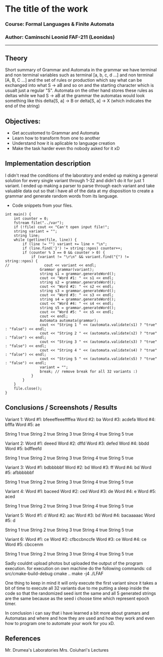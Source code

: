 # The title of the work

### Course: Formal Languages & Finite Automata
### Author: Caminschi Leonid FAF-211 (Leonidas)

----

## Theory
Short summary of Grammar and Automata in the grammar we have terminal and
non terminal variables such as terminal [a, b, c, d ...] and non terminal
[A, B, C ...] and the set of rules or production which say what can be
exchanged into what S -> aB and so on and the starting character which 
is usualt just a regular "S".
Automata on the other hand stores these rules as deltas while we had 
S -> aB at the grammar the automatas would look something like this
delta[S, a] -> B or
delta[S, a] -> X (which indicates the end of the string)


## Objectives:

* Get accustomed to Grammar and Automata
* Learn how to transform from one to another
* Understand how it is aplicable to language creation
* Make the task harder even tho nobody asked for it xD

## Implementation description

I didn't read the conditions of the laboratory and ended up making a general
solution for every single variant through 1-32 and didn't do it for just 1 variant.
I ended up making a parser to parse through each variant and take valuable data out
so that i have all of the data at my disposition to create a grammar and generate random
words from its language.

* Code snippets from your files.

```
int main() {
    int counter = 0;
    fstream file("../var");
    if (!file) cout << "Can't open input file!";
    string variant = "";
    string line;
    while (getline(file, line)) {
        if (line != "") variant += line + "\n";
        if (line.find('}') != string::npos) counter++;
        if (counter % 3 == 0 && counter > 0) {
            if (variant != "\r\n" && variant.find("{") != string::npos) {
//                cout << variant << endl;
                Grammar grammar(variant);
                string s1 = grammar.generateWord();
                cout << "Word #1: " << s1 << endl;
                string s2 = grammar.generateWord();
                cout << "Word #2: " << s2 << endl;
                string s3 = grammar.generateWord();
                cout << "Word #3: " << s3 << endl;
                string s4 = grammar.generateWord();
                cout << "Word #4: " << s4 << endl;
                string s5 = grammar.generateWord();
                cout << "Word #5: " << s5 << endl;
                cout << endl;
                Automata automata(grammar);
                cout << "String 1 " << (automata.validate(s1) ? "true" : "false") << endl;
                cout << "String 2 " << (automata.validate(s2) ? "true" : "false") << endl;
                cout << "String 3 " << (automata.validate(s3) ? "true" : "false") << endl;
                cout << "String 4 " << (automata.validate(s4) ? "true" : "false") << endl;
                cout << "String 5 " << (automata.validate(s5) ? "true" : "false") << endl;
                variant = "";
                break; // remove break for all 32 variants :)
            }
        }
    }
    file.close();
}
```

## Conclusions / Screenshots / Results

Variant 1:
Word #1: bfeeeffeeeffffea
Word #2: ba
Word #3: acdefa
Word #4: bfffa
Word #5: ae

String 1 true
String 2 true
String 3 true
String 4 true
String 5 true

Variant 2:
Word #1: deeed
Word #2: dffd
Word #3: defed
Word #4: bbdd
Word #5: bdffeefd

String 1 true
String 2 true
String 3 true
String 4 true
String 5 true

Variant 3:
Word #1: bdbbbbbf
Word #2: bd
Word #3: ff
Word #4: bd
Word #5: afbbbbbbf

String 1 true
String 2 true
String 3 true
String 4 true
String 5 true

Variant 4:
Word #1: baceed
Word #2: ced
Word #3: de
Word #4: e
Word #5: aced

String 1 true
String 2 true
String 3 true
String 4 true
String 5 true

Variant 5:
Word #1: d
Word #2: aac
Word #3: bd
Word #4: bacaaaaac
Word #5: d

String 1 true
String 2 true
String 3 true
String 4 true
String 5 true

Variant 6:
Word #1: ce
Word #2: cfbccbnccfe
Word #3: ce
Word #4: ce
Word #5: cbccenm

String 1 true
String 2 true
String 3 true
String 4 true
String 5 true

Sadly couldnt upload photos but uploaded the output of the program execution.
for execution on own machine do the following commands:
cd src/cmake-build-debug
cmake ..
make -j4
./LFAF

One thing to keep in mind it will only execute the first variant since it takes a bit of time
to execute all 32 variants due to me putting a sleep inside the code so that the randomized
seed isnt the same and all 5 generated strings are the same because  as the seed i choose time
which represent epoch timer.

In conclusion i can say that i have learned a bit more about gramars and Automatas and where and how
they are used and how they work and even how to program one to automate your work for you xD.

## References

Mr. Drumea's Laboratories
Mrs. Coiuhari's Lectures
